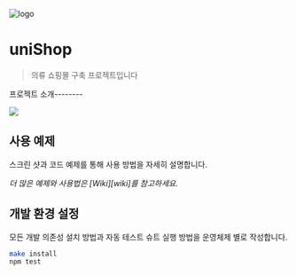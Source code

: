 ![logo](https://user-images.githubusercontent.com/66353700/101781894-b8889480-3b3b-11eb-8264-fac2b257292d.png)

# uniShop

> 의류 쇼핑몰 구축 프로젝트입니다


프로젝트 소개--------

![](../header.png)


## 사용 예제

스크린 샷과 코드 예제를 통해 사용 방법을 자세히 설명합니다.

_더 많은 예제와 사용법은 [Wiki][wiki]를 참고하세요._

## 개발 환경 설정

모든 개발 의존성 설치 방법과 자동 테스트 슈트 실행 방법을 운영체제 별로 작성합니다.

```sh
make install
npm test
```

